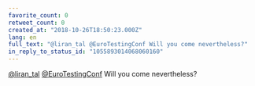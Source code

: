 ```yaml
---
favorite_count: 0
retweet_count: 0
created_at: "2018-10-26T18:50:23.000Z"
lang: en
full_text: "@liran_tal @EuroTestingConf Will you come nevertheless?"
in_reply_to_status_id: "1055893014068060160"
---
```


[@liran_tal](https://twitter.com/liran_tal)
[@EuroTestingConf](https://twitter.com/EuroTestingConf) Will you come
nevertheless?
